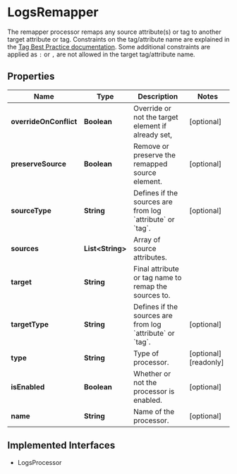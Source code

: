 

# LogsRemapper

The remapper processor remaps any source attribute(s) or tag to another target attribute or tag. Constraints on the tag/attribute name are explained in the [Tag Best Practice documentation](https://docs.datadoghq.com/logs/guide/log-parsing-best-practice). Some additional constraints are applied as `:` or `,` are not allowed in the target tag/attribute name.
## Properties

Name | Type | Description | Notes
------------ | ------------- | ------------- | -------------
**overrideOnConflict** | **Boolean** | Override or not the target element if already set, |  [optional]
**preserveSource** | **Boolean** | Remove or preserve the remapped source element. |  [optional]
**sourceType** | **String** | Defines if the sources are from log &#x60;attribute&#x60; or &#x60;tag&#x60;. |  [optional]
**sources** | **List&lt;String&gt;** | Array of source attributes. | 
**target** | **String** | Final attribute or tag name to remap the sources to. | 
**targetType** | **String** | Defines if the sources are from log &#x60;attribute&#x60; or &#x60;tag&#x60;. |  [optional]
**type** | **String** | Type of processor. |  [optional] [readonly]
**isEnabled** | **Boolean** | Whether or not the processor is enabled. |  [optional]
**name** | **String** | Name of the processor. |  [optional]


## Implemented Interfaces

* LogsProcessor


